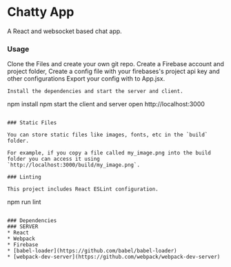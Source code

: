 Chatty App
=====================

A React and websocket based chat app.

### Usage

Clone the Files and create your own git repo.
Create a Firebase account and project folder,
Create a config file with your firebases's project api key and other configurations
Export your config with to App.jsx.

```
Install the dependencies and start the server and client.

```
npm install
npm start the client and server
open http://localhost:3000
```

### Static Files

You can store static files like images, fonts, etc in the `build` folder.

For example, if you copy a file called my_image.png into the build folder you can access it using `http://localhost:3000/build/my_image.png`.

### Linting

This project includes React ESLint configuration.

```
npm run lint
```

### Dependencies
### SERVER 
* React
* Webpack
* Firebase
* [babel-loader](https://github.com/babel/babel-loader)
* [webpack-dev-server](https://github.com/webpack/webpack-dev-server)
